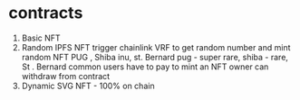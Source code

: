 # contracts

1. Basic NFT
2. Random IPFS NFT
   trigger chainlink VRF to get random number and mint random NFT
   PUG , Shiba inu, st. Bernard
   pug - super rare, shiba - rare, St . Bernard common
   users have to pay to mint an NFT
   owner can withdraw from contract
3. Dynamic SVG NFT - 100% on chain
